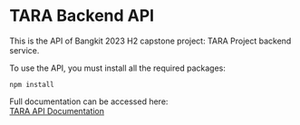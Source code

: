 # TARA Backend API
This is the API of Bangkit 2023 H2 capstone project: TARA Project backend service.  

To use the API, you must install all the required packages:  
```
npm install
```  

Full documentation can be accessed here:  
[TARA API Documentation](https://documenter.getpostman.com/view/22683860/2s9YkraKX7)

